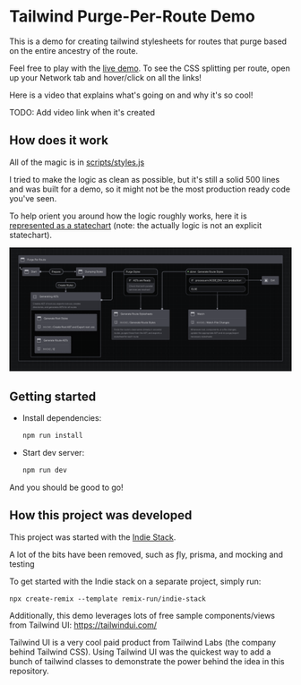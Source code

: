 # Tailwind Purge-Per-Route Demo

This is a demo for creating tailwind stylesheets for routes that purge based on the entire ancestry of the route.

Feel free to play with the [live demo](purge-per-route.vercel.app). To see the CSS splitting per route, open up your Network tab and hover/click on all the links!

Here is a video that explains what's going on and why it's so cool!

TODO: Add video link when it's created

## How does it work

All of the magic is in [scripts/styles.js](./scripts/styles.js)

I tried to make the logic as clean as possible, but it's still a solid 500 lines and was built for a demo, so it might not be the most production ready code you've seen.

To help orient you around how the logic roughly works, here it is [represented as a statechart](https://stately.ai/registry/editor/105a41c2-1cd9-41a9-a27a-324c71bfb735) (note: the actually logic is not an explicit statechart).

![Statechart for generating stylesheets for a Remix app](docs/styles-logic-statechart.png)

## Getting started

- Install dependencies:

  ```sh
  npm run install
  ```

- Start dev server:

  ```sh
  npm run dev
  ```

And you should be good to go!

## How this project was developed

This project was started with the [Indie Stack](https://github.com/remix-run/indie-stack).

A lot of the bits have been removed, such as ƒly, prisma, and mocking and testing

To get started with the Indie stack on a separate project, simply run:

```
npx create-remix --template remix-run/indie-stack
```

Additionally, this demo leverages lots of free sample components/views from Tailwind UI: https://tailwindui.com/

Tailwind UI is a very cool paid product from Tailwind Labs (the company behind Tailwind CSS). Using Tailwind UI was the quickest way to add a bunch of tailwind classes to demonstrate the power behind the idea in this repository.

